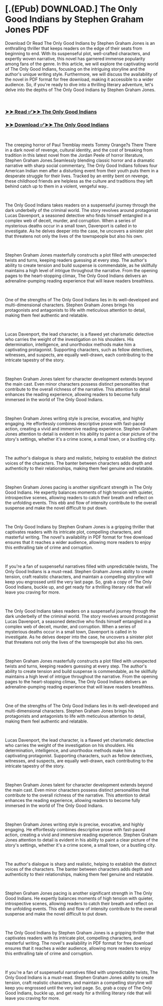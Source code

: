# [.(EPub) DOWNLOAD.] The Only Good Indians by Stephen Graham Jones PDF

<p>Download Or Read The Only Good Indians by Stephen Graham Jones is an enthralling thriller that keeps readers on the edge of their seats from beginning to end. With its suspenseful plot, well-crafted characters, and expertly woven narrative, this novel has garnered immense popularity among fans of the genre. In this article, we will explore the captivating world of The Only Good Indians, focusing on the intriguing storyline and the author's unique writing style. Furthermore, we will discuss the availability of the novel in PDF format for free download, making it accessible to a wider audience. So, if you're ready to dive into a thrilling literary adventure, let's delve into the depths of The Only Good Indians by Stephen Graham Jones.</p>
<p>&nbsp;</p>

### [➤➤ Read ✅➤➤ The Only Good Indians](https://pdfwebsitebooks.blogspot.com/id/52180399)

### [➤➤ Download ✅➤➤ The Only Good Indians](https://pdfwebsitebooks.blogspot.com/id/52180399)

<p>&nbsp;</p>
<p>The creeping horror of Paul Tremblay meets Tommy Orange?s There There in a dark novel of revenge, cultural identity, and the cost of breaking from tradition in this latest novel from the Jordan Peele of horror literature, Stephen Graham Jones.Seamlessly blending classic horror and a dramatic narrative with sharp social commentary, The Only Good Indians follows four American Indian men after a disturbing event from their youth puts them in a desperate struggle for their lives. Tracked by an entity bent on revenge, these childhood friends are helpless as the culture and traditions they left behind catch up to them in a violent, vengeful way..</p>
<p>&nbsp;</p>
<p>The Only Good Indians takes readers on a suspenseful journey through the dark underbelly of the criminal world. The story revolves around protagonist Lucas Davenport, a seasoned detective who finds himself entangled in a complex web of deceit, murder, and corruption. When a series of mysterious deaths occur in a small town, Davenport is called in to investigate. As he delves deeper into the case, he uncovers a sinister plot that threatens not only the lives of the townspeople but also his own.</p>
<p>&nbsp;</p>
<p>Stephen Graham Jones masterfully constructs a plot filled with unexpected twists and turns, keeping readers guessing at every step. The author's ability to create tension and build suspense is commendable, as he skillfully maintains a high level of intrigue throughout the narrative. From the opening pages to the heart-stopping climax, The Only Good Indians delivers an adrenaline-pumping reading experience that will leave readers breathless.</p>
<p>&nbsp;</p>
<p>One of the strengths of The Only Good Indians lies in its well-developed and multi-dimensional characters. Stephen Graham Jones brings his protagonists and antagonists to life with meticulous attention to detail, making them feel authentic and relatable.</p>
<p>&nbsp;</p>
<p>Lucas Davenport, the lead character, is a flawed yet charismatic detective who carries the weight of the investigation on his shoulders. His determination, intelligence, and unorthodox methods make him a captivating protagonist. Supporting characters, such as fellow detectives, witnesses, and suspects, are equally well-drawn, each contributing to the intricate tapestry of the story.</p>
<p>&nbsp;</p>
<p>Stephen Graham Jones talent for character development extends beyond the main cast. Even minor characters possess distinct personalities that contribute to the overall richness of the narrative. This attention to detail enhances the reading experience, allowing readers to become fully immersed in the world of The Only Good Indians.</p>
<p>&nbsp;</p>
<p>Stephen Graham Jones writing style is precise, evocative, and highly engaging. He effortlessly combines descriptive prose with fast-paced action, creating a vivid and immersive reading experience. Stephen Graham Jones attention to detail is evident in his ability to paint a clear picture of the story's settings, whether it's a crime scene, a small town, or a bustling city.</p>
<p>&nbsp;</p>
<p>The author's dialogue is sharp and realistic, helping to establish the distinct voices of the characters. The banter between characters adds depth and authenticity to their relationships, making them feel genuine and relatable.</p>
<p>&nbsp;</p>
<p>Stephen Graham Jones pacing is another significant strength in The Only Good Indians. He expertly balances moments of high tension with quieter, introspective scenes, allowing readers to catch their breath and reflect on the unfolding events. This ebb and flow of intensity contribute to the overall suspense and make the novel difficult to put down.</p>
<p>&nbsp;</p>
<p>The Only Good Indians by Stephen Graham Jones is a gripping thriller that captivates readers with its intricate plot, compelling characters, and masterful writing. The novel's availability in PDF format for free download ensures that it reaches a wider audience, allowing more readers to enjoy this enthralling tale of crime and corruption.</p>
<p>&nbsp;</p>
<p>If you're a fan of suspenseful narratives filled with unpredictable twists, The Only Good Indians is a must-read. Stephen Graham Jones ability to create tension, craft realistic characters, and maintain a compelling storyline will keep you engrossed until the very last page. So, grab a copy of The Only Good Indians, buckle up, and get ready for a thrilling literary ride that will leave you craving for more.</p>
<p>&nbsp;</p>
<p>The Only Good Indians takes readers on a suspenseful journey through the dark underbelly of the criminal world. The story revolves around protagonist Lucas Davenport, a seasoned detective who finds himself entangled in a complex web of deceit, murder, and corruption. When a series of mysterious deaths occur in a small town, Davenport is called in to investigate. As he delves deeper into the case, he uncovers a sinister plot that threatens not only the lives of the townspeople but also his own.</p>
<p>&nbsp;</p>
<p>Stephen Graham Jones masterfully constructs a plot filled with unexpected twists and turns, keeping readers guessing at every step. The author's ability to create tension and build suspense is commendable, as he skillfully maintains a high level of intrigue throughout the narrative. From the opening pages to the heart-stopping climax, The Only Good Indians delivers an adrenaline-pumping reading experience that will leave readers breathless.</p>
<p>&nbsp;</p>
<p>One of the strengths of The Only Good Indians lies in its well-developed and multi-dimensional characters. Stephen Graham Jones brings his protagonists and antagonists to life with meticulous attention to detail, making them feel authentic and relatable.</p>
<p>&nbsp;</p>
<p>Lucas Davenport, the lead character, is a flawed yet charismatic detective who carries the weight of the investigation on his shoulders. His determination, intelligence, and unorthodox methods make him a captivating protagonist. Supporting characters, such as fellow detectives, witnesses, and suspects, are equally well-drawn, each contributing to the intricate tapestry of the story.</p>
<p>&nbsp;</p>
<p>Stephen Graham Jones talent for character development extends beyond the main cast. Even minor characters possess distinct personalities that contribute to the overall richness of the narrative. This attention to detail enhances the reading experience, allowing readers to become fully immersed in the world of The Only Good Indians.</p>
<p>&nbsp;</p>
<p>Stephen Graham Jones writing style is precise, evocative, and highly engaging. He effortlessly combines descriptive prose with fast-paced action, creating a vivid and immersive reading experience. Stephen Graham Jones attention to detail is evident in his ability to paint a clear picture of the story's settings, whether it's a crime scene, a small town, or a bustling city.</p>
<p>&nbsp;</p>
<p>The author's dialogue is sharp and realistic, helping to establish the distinct voices of the characters. The banter between characters adds depth and authenticity to their relationships, making them feel genuine and relatable.</p>
<p>&nbsp;</p>
<p>Stephen Graham Jones pacing is another significant strength in The Only Good Indians. He expertly balances moments of high tension with quieter, introspective scenes, allowing readers to catch their breath and reflect on the unfolding events. This ebb and flow of intensity contribute to the overall suspense and make the novel difficult to put down.</p>
<p>&nbsp;</p>
<p>The Only Good Indians by Stephen Graham Jones is a gripping thriller that captivates readers with its intricate plot, compelling characters, and masterful writing. The novel's availability in PDF format for free download ensures that it reaches a wider audience, allowing more readers to enjoy this enthralling tale of crime and corruption.</p>
<p>&nbsp;</p>
<p>If you're a fan of suspenseful narratives filled with unpredictable twists, The Only Good Indians is a must-read. Stephen Graham Jones ability to create tension, craft realistic characters, and maintain a compelling storyline will keep you engrossed until the very last page. So, grab a copy of The Only Good Indians, buckle up, and get ready for a thrilling literary ride that will leave you craving for more.</p>
<p>&nbsp;</p>
